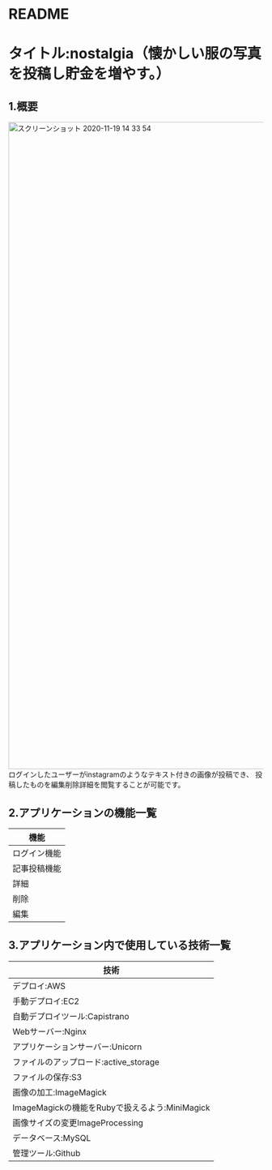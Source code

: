 # README

# タイトル:nostalgia（懐かしい服の写真を投稿し貯金を増やす。）

## 1.概要
<img width="1277" alt="スクリーンショット 2020-11-19 14 33 54" src="https://user-images.githubusercontent.com/69355356/99626583-de0f0a80-2a75-11eb-8da5-431626b6d0b8.png">
ログインしたユーザーがinstagramのようなテキスト付きの画像が投稿でき、
投稿したものを編集削除詳細を閲覧することが可能です。


## 2.アプリケーションの機能一覧
|           機能          |           
| ---------------------- | 
| ログイン機能             |
| 記事投稿機能             |
| 詳細                    |
| 削除                    |
| 編集                    |


## 3.アプリケーション内で使用している技術一覧
|         技術            |
| ---------------------- | 
| デプロイ:AWS            |
| 手動デプロイ:EC2         |
| 自動デプロイツール:Capistrano|
| Webサーバー:Nginx        |
| アプリケーションサーバー:Unicorn |
| ファイルのアップロード:active_storage |
| ファイルの保存:S3        |
| 画像の加工:ImageMagick  |
| ImageMagickの機能をRubyで扱えるよう:MiniMagick |
| 画像サイズの変更ImageProcessing |
| データベース:MySQL      |
| 管理ツール:Github      |


